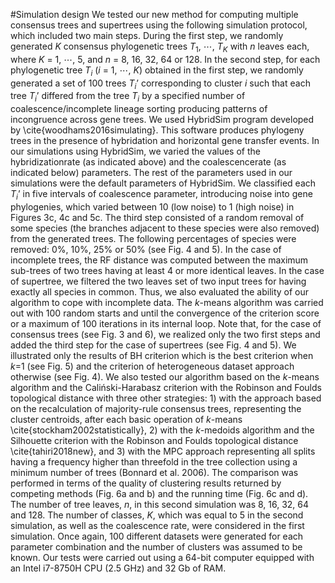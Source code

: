 #Simulation design
We tested our new method for computing multiple consensus trees and supertrees using the following simulation protocol, which included two main steps.
During the first step, we randomly generated $K$ consensus phylogenetic trees $T_1$, $\cdots$, $T_K$ with $n$ leaves each, where $K$ = 1, $\cdots$, 5, and $n$ = 8, 16, 32, 64 or 128. In the second step, for each phylogenetic tree $T_i$ ($i$ = 1, $\cdots$, $K$) obtained in the first step, we randomly generated a set of 100 trees $T_i’$ corresponding to cluster $i$ such that each tree $T_i’$ differed from the tree $T_i$ by a specified number of coalescence/incomplete lineage sorting producing patterns of incongruence across gene trees. We used HybridSim program developed by \cite{woodhams2016simulating}. This software produces phylogeny trees in the presence of hybridation and horizontal gene transfer events. In our simulations using HybridSim, we varied the values of the hybridizationrate (as indicated above) and the coalescencerate (as indicated below) parameters. The rest of the parameters used in our simulations were the default parameters of HybridSim. We classified each $T_i’$ in five intervals of coalescence parameter, introducing noise into gene phylogenies, which varied between 10 (low noise) to 1 (high noise) in Figures 3c, 4c and 5c. The third step consisted of a random removal of some species (the branches adjacent to these species were also removed) from the generated trees. The following percentages of species were removed: $0\%$, $10\%$, $25\%$ or $50\%$ (see Fig. 4 and 5). In the case of incomplete trees, the RF distance was computed between the maximum sub-trees of two trees having at least 4 or more identical leaves. In the case of supertree, we filtered the two leaves set of two input trees for having exactly all species in common. Thus, we also evaluated the ability of our algorithm to cope with incomplete data. The $k$-means algorithm was carried out with 100 random starts and until the convergence of the criterion score or a maximum of 100 iterations in its internal loop. Note that, for the case of consensus trees (see Fig. 3 and 6), we realized only the two first steps and added the third step for the case of supertrees (see Fig. 4 and 5). We illustrated only the results of BH criterion which is the best criterion when $k$=1 (see Fig. 5) and the criterion of heterogeneous dataset approach otherwise (see Fig. 4).
We also tested our algorithm based on the $k$-means algorithm and the Caliński-Harabasz criterion with the Robinson and Foulds topological distance with three other strategies: 1) with the approach based on the recalculation of majority-rule consensus trees, representing the cluster centroids, after each basic operation of $k$-means \cite{stockham2002statistically}, 2) with the $k$-medoids algorithm and the Silhouette criterion with the Robinson and Foulds topological distance \cite{tahiri2018new}, and 3) with the MPC approach representing all splits having a frequency higher than threefold in the tree collection using a minimum number of trees (Bonnard et al. 2006). The comparison was performed in terms of the quality of clustering results returned by competing methods (Fig. 6a and b) and the running time (Fig. 6c and d). The number of tree leaves, $n$, in this second simulation was 8, 16, 32, 64 and 128. The number of classes, $K$, which was equal to 5 in the second simulation, as well as the coalescence rate, were considered in the first simulation. Once again, 100 different datasets were generated for each parameter combination and the number of clusters was assumed to be known. Our tests were carried out using a 64-bit computer equipped with an Intel i7-8750H CPU (2.5 GHz) and 32 Gb of RAM.
